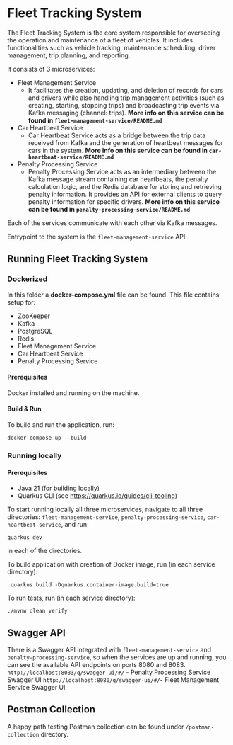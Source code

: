 # Fleet Tracking System

The Fleet Tracking System is the core system responsible for overseeing the operation and maintenance of a fleet of vehicles. It includes functionalities such as vehicle tracking, maintenance scheduling, driver management, trip planning, and reporting.

It consists of 3 microservices:
- Fleet Management Service
     - It facilitates the creation, updating, and deletion of records for cars and drivers while also handling trip management activities (such as creating, starting, stopping trips) and broadcasting trip events via Kafka messaging (channel: trips). **More info on this service can be found in `fleet-management-service/README.md`**
- Car Heartbeat Service
    -  Car Heartbeat Service acts as a bridge between the trip data received from Kafka and the generation of heartbeat messages for cars in the system. **More info on this service can be found in `car-heartbeat-service/README.md`**
- Penalty Processing Service
    - Penalty Processing Service acts as an intermediary between the Kafka message stream containing car heartbeats, the penalty calculation logic, and the Redis database for storing and retrieving penalty information. It provides an API for external clients to query penalty information for specific drivers. **More info on this service can be found in `penalty-processing-service/README.md`**

Each of the services communicate with each other via Kafka messages.

Entrypoint to the system is the `fleet-management-service` API.

## Running Fleet Tracking System
### Dockerized
In this folder a **docker-compose.yml** file can be found. 
This file contains setup for:
- ZooKeeper
- Kafka
- PostgreSQL
- Redis
- Fleet Management Service
- Car Heartbeat Service
- Penalty Processing Service

#### Prerequisites
Docker installed and running on the machine.

#### Build & Run
To build and run the application, run:
```
docker-compose up --build
```

### Running locally
#### Prerequisites
- Java 21 (for building locally)
- Quarkus CLI (see https://quarkus.io/guides/cli-tooling)

To start running locally all three microservices, navigate to all three directories: `fleet-management-service`, `penalty-processing-service`, `car-heartbeat-service`, and run:
```
quarkus dev
```
in each of the directories.

To build application with creation of Docker image, run (in each service directory):
```
 quarkus build -Dquarkus.container-image.build=true
```

To run tests, run (in each service directory):
```
./mvnw clean verify
```

## Swagger API
There is a Swagger API integrated with `fleet-management-service` and `penalty-processing-service`, so when the services are up and running, you can see the available API endpoints on ports 8080 and 8083.
`http://localhost:8083/q/swagger-ui/#/` - Penalty Processing Service Swagger UI
`http://localhost:8080/q/swagger-ui/#/`- Fleet Management Service Swagger UI

## Postman Collection
A happy path testing Postman collection can be found under `/postman-collection` directory.

